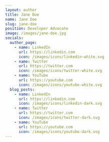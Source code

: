 ```yaml
---
layout: author
title: Jane Doe
name: Jane Doe
slug: jane-doe
position: Developer Advocate
image: /images/jane-doe.jpg
socials:
  author_page:
    - name: LinkedIn
      url: https://linkedin.com
      icon: /images/icons/linkedin-white.svg
    - name: Twitter
      url: https://twitter.com
      icon: /images/icons/twitter-white.svg
    - name: YouTube
      url: https://youtube.com
      icon: /images/icons/youtube-white.svg
  blog_posts:
    - name: LinkedIn
      url: https://linkedin.com
      icon: /images/icons/linkedin-dark.svg
    - name: Twitter
      url: https://twitter.com
      icon: /images/icons/twitter-dark.svg
    - name: YouTube
      url: https://youtube.com
      icon: /images/icons/youtube-dark.svg
---
```

